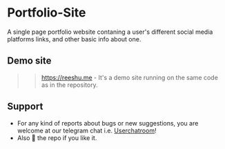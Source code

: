 # Portfolio-Site
A single page portfolio website contaning a user's different social media platforms links, and other basic info about one.

## Demo site
>> https://reeshu.me - It's a demo site running on the same code as in the repository.

## Support
- For any kind of reports about bugs or new suggestions, you are welcome at our telegram chat i.e. [Userchatroom](https://telegram.me/userchatroom)!
- Also 🌟 the repo if you like it.
